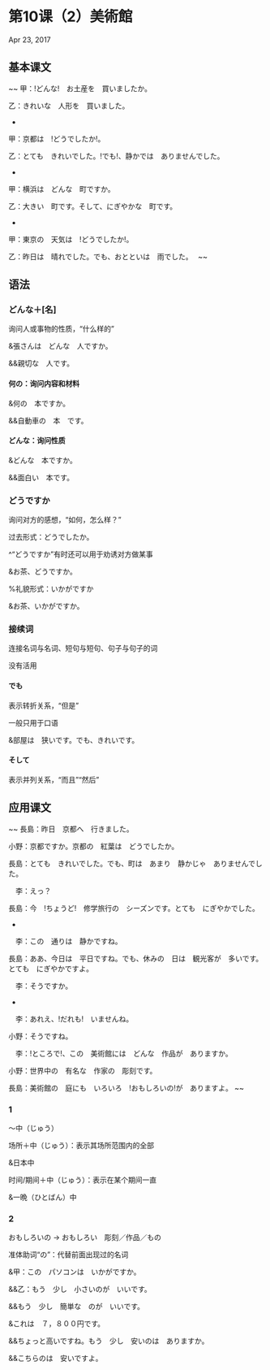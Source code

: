 # 第10课（2）美術館
Apr 23, 2017

## 基本课文
~~
甲：!どんな!　お土産を　買いましたか。

乙：きれいな　人形を　買いました。

-

甲：京都は　!どうでしたか!。

乙：とても　きれいでした。!でも!、静かでは　ありませんでした。

-

甲：横浜は　どんな　町ですか。

乙：大きい　町です。そして、にぎやかな　町です。

-

甲：東京の　天気は　!どうでしたか!。

乙：昨日は　晴れでした。でも、おとといは　雨でした。　
~~

## 语法
### どんな＋[名]
询问人或事物的性质，“什么样的”

&張さんは　どんな　人ですか。

&&親切な　人です。

#### 何の：询问内容和材料
&何の　本ですか。

&&自動車の　本　です。

#### どんな：询问性质
&どんな　本ですか。

&&面白い　本です。

### どうですか
询问对方的感想，“如何，怎么样？”

过去形式：どうでしたか。

^“どうですか”有时还可以用于劝诱对方做某事

&お茶、どうですか。

%礼貌形式：いかがですか

&お茶、いかがですか。

### 接续词
连接名词与名词、短句与短句、句子与句子的词

没有活用

#### でも
表示转折关系，“但是”

一般只用于口语

&部屋は　狭いです。でも、きれいです。

#### そして
表示并列关系，“而且”“然后”

## 应用课文
~~
長島：昨日　京都へ　行きました。

小野：京都ですか。京都の　紅葉は　どうでしたか。

長島：とても　きれいでした。でも、町は　あまり　静かじゃ　ありませんでした。

　李：えっ？

長島：今　!ちょうど!　修学旅行の　シーズンです。とても　にぎやかでした。

-

　李：この　通りは　静かですね。

長島：ああ、今日は　平日ですね。でも、休みの　日は　観光客が　多いです。とても　にぎやかですよ。

　李：そうですか。

-

　李：あれえ、!だれも!　いませんね。

小野：そうですね。

　李：!ところで!、この　美術館には　どんな　作品が　ありますか。

小野：世界中の　有名な　作家の　彫刻です。

長島：美術館の　庭にも　いろいろ　!おもしろいの!が　ありますよ。
~~

### 1
～中（じゅう）

场所＋中（じゅう）：表示其场所范围内的全部

&日本中

时间/期间＋中（じゅう）：表示在某个期间一直

&一晩（ひとばん）中

### 2
おもしろいの -> おもしろい　彫刻／作品／もの

准体助词“の”：代替前面出现过的名词

&甲：この　パソコンは　いかがですか。

&&乙：もう　少し　小さいのが　いいです。

&&もう　少し　簡単な　のが　いいです。

&これは　７，８００円です。

&&ちょっと高いですね。もう　少し　安いのは　ありますか。

&&こちらのは　安いですよ。
